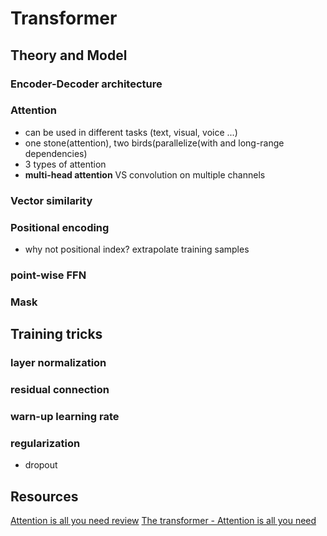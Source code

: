 # Transformer
## Theory and Model
### Encoder-Decoder architecture
### Attention
- can be used in different tasks (text, visual, voice ...)
- one stone(attention), two birds(parallelize(with and long-range dependencies)
- 3 types of attention
- **multi-head attention** VS convolution on multiple channels
### Vector similarity
### Positional encoding
- why not positional index? extrapolate training samples
### point-wise FFN
### Mask
## Training tricks
### layer normalization
### residual connection
### warn-up learning rate
### regularization
- dropout

## Resources
[Attention is all you need review]([https://ricardokleinklein.github.io/2017/11/16/Attention-is-all-you-need.html](https://ricardokleinklein.github.io/2017/11/16/Attention-is-all-you-need.html))
[The transformer - Attention is all you need]([https://mchromiak.github.io/articles/2017/Sep/12/Transformer-Attention-is-all-you-need/#.XTEl6ugzZPY](https://mchromiak.github.io/articles/2017/Sep/12/Transformer-Attention-is-all-you-need/#.XTEl6ugzZPY))
<!--stackedit_data:
eyJoaXN0b3J5IjpbMTE4MDQzMzg5MCwtMTExNDg0MTI5MiwyMT
I1NjQzNjUwLC0xNDYzMTUzNDM3LC0yMDA3MzUzNzQ1LC0yMjc1
NDExMjksLTEzMTU5MTUwNSwxMjE5MDIzMDIxXX0=
-->